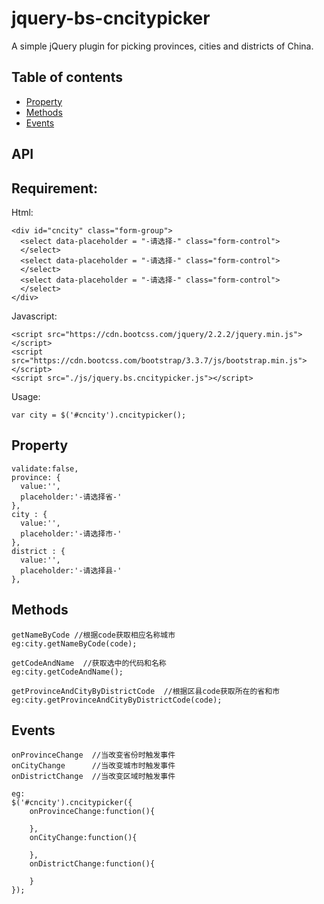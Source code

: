 # jquery-bs-cncitypicker

A simple jQuery plugin for picking provinces, cities and districts of China.

## Table of contents

- [Property](#Property)
- [Methods](#Methods)
- [Events](#Events)

## API

## Requirement:

Html:
```
<div id="cncity" class="form-group">
  <select data-placeholder = "-请选择-" class="form-control">
  </select>
  <select data-placeholder = "-请选择-" class="form-control">
  </select>
  <select data-placeholder = "-请选择-" class="form-control">
  </select>
</div>
```

Javascript:
```
<script src="https://cdn.bootcss.com/jquery/2.2.2/jquery.min.js"></script>
<script src="https://cdn.bootcss.com/bootstrap/3.3.7/js/bootstrap.min.js"></script>
<script src="./js/jquery.bs.cncitypicker.js"></script>
```

Usage:
```
var city = $('#cncity').cncitypicker();
```

## Property

```
validate:false,
province: {
  value:'',
  placeholder:'-请选择省-'
},
city : {
  value:'',
  placeholder:'-请选择市-'
},
district : {
  value:'',
  placeholder:'-请选择县-'
},

```

## Methods

```
getNameByCode //根据code获取相应名称城市
eg:city.getNameByCode(code);

getCodeAndName  //获取选中的代码和名称
eg:city.getCodeAndName();

getProvinceAndCityByDistrictCode  //根据区县code获取所在的省和市
eg:city.getProvinceAndCityByDistrictCode(code);
```

## Events

```
onProvinceChange  //当改变省份时触发事件
onCityChange      //当改变城市时触发事件
onDistrictChange  //当改变区域时触发事件

eg:
$('#cncity').cncitypicker({
    onProvinceChange:function(){

    },
    onCityChange:function(){

    },
    onDistrictChange:function(){

    }
});

```
